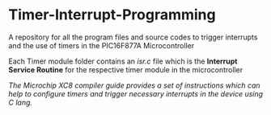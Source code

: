# Timer-Interrupt-Programming
A repository for all the program files and source codes to trigger interrupts and the use of timers in the PIC16F877A Microcontroller

Each Timer module folder contains an *isr.c* file which is the **Interrupt Service Routine** for the respective timer module in the microcontroller

*The Microchip XC8 compiler guide provides a set of instructions which can help to configure timers and trigger necessary interrupts in the device using C lang.*
